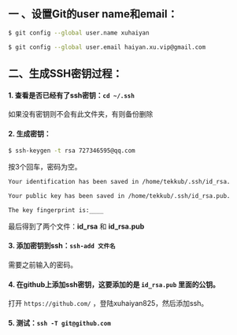 ## 一 、设置Git的user name和email：
``` bash
$ git config --global user.name xuhaiyan

$ git config --global user.email haiyan.xu.vip@gmail.com
```

## 二、生成SSH密钥过程：

#### 1. 查看是否已经有了ssh密钥：`cd ~/.ssh`

如果没有密钥则不会有此文件夹，有则备份删除

#### 2. 生成密钥：

  ``` bash
  $ ssh-keygen -t rsa 727346595@qq.com
  ```
  按3个回车，密码为空。

  ``` bash
  Your identification has been saved in /home/tekkub/.ssh/id_rsa.

  Your public key has been saved in /home/tekkub/.ssh/id_rsa.pub.

  The key fingerprint is:____
  ```

最后得到了两个文件：**id_rsa** 和 **id_rsa.pub**

#### 3. 添加密钥到ssh：`ssh-add 文件名`
需要之前输入的密码。

#### 4. 在github上添加ssh密钥，这要添加的是 `id_rsa.pub` 里面的公钥。
打开 `https://github.com/` ，登陆xuhaiyan825，然后添加ssh。

#### 5. 测试：`ssh -T git@github.com`
